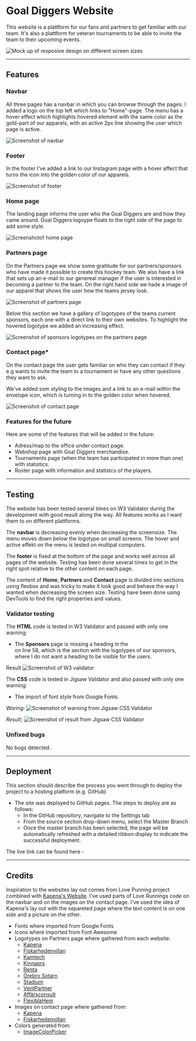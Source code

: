 # Goal Diggers Website

This website is a plattform for our fans and partners to get familiar with our team. It's also a plattform for veteran tournaments to be able to invite the team to their upcoming events.

![Mock up of resposive design on different screen sizes](https://imgur.com/c78yuVl)

---

## Features

### **Navbar**

All three pages has a navbar in which you can browse through the pages. I added a logo on the top left which links to "Home"-page. The menu has a hover effect which highlights hovered element with the same color as the gold-part of our apparels, with an active 2px line showing the user which page is active.

![Screenshot of navbar](https://imgur.com/UzlluGh)

### **Footer**

In the footer I've added a link to our Instagram page with a hover affect that turns the icon into the golden color of our apparels.

![Screenshot of footer](https://imgur.com/bwzB0VS)

### **Home page**

The landing page informs the user who the Goal Diggers are and how they came around. Goal Diggers logoype floats to the right side of the page to add some style.

![Screenshotof home page](https://imgur.com/6FDWhVD)

### **Partners page**

On the Partners page we show some gratitude for our partners/sponsors who have made it possible to create this hockey team.
We also have a link that sets up an e-mail to our genereal manager if the user is interested in becoming a partner to the team.
On the right hand side we hade a image of our apparel that shows the user how the teams jersey look.

![Screenshot of partners page](https://imgur.com/bLPkK7t)

Below this section we have a gallery of logotypes of the teams current sponsors, each one with a direct link to their own websites. To highlight the hovered logotype we added an increasing effect.

![Screenshot of sponsors logotypes on the partners page](https://imgur.com/XfVDsG7)

### **Contact page\***

On the contact page the user gets familiar on who they can contact if they e.g wants to invite the team to a tournament or have any other questions they want to ask.

We've added som styling to the images and a link to an e-mail within the envelope icon, which is turning in to the golden color when hovered.

![Screenshot of contact page](https://imgur.com/sNSM0VE)

### **Features for the future**

Here are some of the features that will be added in the future:

- Adress/map to the office under contact page.
- Webshop page with Goal Diggers merchandise.
- Tournaments page (when the team has participated in more than one) with statistics.
- Roster page with information and statistcs of the players.

---

## Testing

The website has been tested several times on W3 Validator during the development
with good result along the way.
All features works as I want them to on different plattforms.

The **navbar** is decreasing evenly when decreasing the screensize. The menu moves
down below the logotype on small screens.
The hover and active effekt on the menu is tested on multipal computers.

The **footer** is fixed at the bottom of the page and works well across all pages
of the website. Testing has been done several times to get in the right spot relative
to the other content on each page.

The content of **Home**, **Partners** and **Contact** page is divided into sections
using flexbox and was tricky to make it look good and behave the way I wanted when decreasing
the screen size. Testing have been done using DevTools to find the right properties
and values.

### **Validator testing**

The **HTML** code is tested in W3 Validator and passed with only one warning:

- The **Sponsors** page is missing a heading in the <section> on line 58, which
  is the section with the logotypes of our sponsors, where I do not want a heading
  to be visible for the users.

Result
![Screenshot of W3 validator](https://imgur.com/QCPI5KA)

The **CSS** code is tested in Jigsaw Validator and also passed with only one warning:

- The import of font style from Google Fonts.

_Waring:_
![Screenshot of warning from Jigsaw CSS Validator](https://imgur.com/ejN0nFI)

_Result;_
![Screenshot of result from Jigsaw CSS Validator](https://imgur.com/udDNoWL)

### **Unfixed bugs**

No bugs detected.

---

## **Deployment**

This section should describe the process you went through to deploy the project to a hosting platform (e.g. GitHub)

- The site was deployed to GitHub pages. The steps to deploy are as follows:
  - In the GitHub repository, navigate to the Settings tab
  - From the source section drop-down menu, select the Master Branch
  - Once the master branch has been selected, the page will be automatically refreshed with a detailed ribbon display to indicate the successful deployment.

The live link can be found here -

---

## **Credits**

Inspiration to the websites lay out comes from Love Punning project combined with [Kapena's Website](www.kapena.se).
I've used parts of Love Runnings code on the navbar and on the images on the contact page.
I've used the idea of Kapena's lay out with the separeted page where the text content
is on one side and a picture on the other.

- Fonts where imported from Google Fonts
- Icons where imported from Font Awesome
- Logotypes on Partners page where gathered from each website:
  - [Kapena](https://www.kapena.se)
  - [Fiskarhedenvillan](https://www.fiskarhedenvillan.se)
  - [Kamtech](https://www.kamtech.se)
  - [Kinnaprs](https://www.kinnars.se)
  - [Renta](https://www.resta.se)
  - [Örebro Sotarn](https://www.orebrosotarn.se)
  - [Stadium](https://www.stadium.se)
  - [VentPartner](https://www.ventpartner.se)
  - [Affärsconsult](https://www.affarsconsult.se)
  - [FlexiblaHem](https://www.flexiblahem.se)
- Images on contact page where gathered from:
  - [Kapena](https://www.kapena.se/kontakt)
  - [Fiskarhedenvillan](https://www.fiskarhedenvillan.se/kontor/orebro/)
- Colors generated from:
  - [ImageColorPicker](https://imagecolorpicker.com/)
